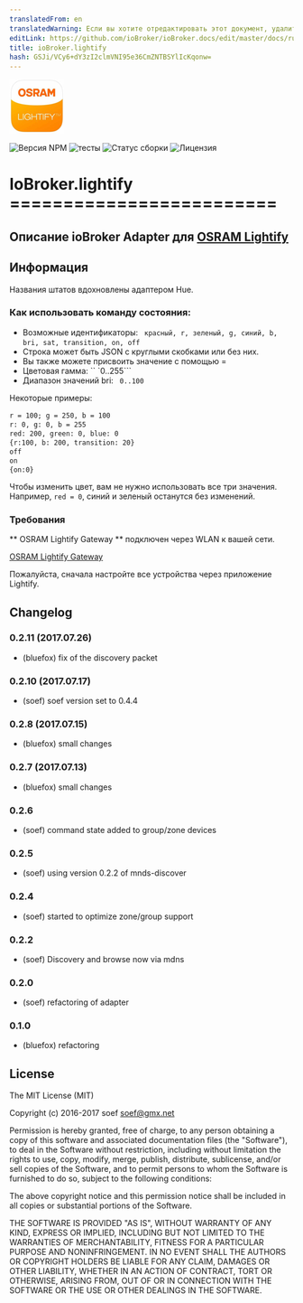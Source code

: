 ```yaml
---
translatedFrom: en
translatedWarning: Если вы хотите отредактировать этот документ, удалите поле «translationFrom», в противном случае этот документ будет снова автоматически переведен
editLink: https://github.com/ioBroker/ioBroker.docs/edit/master/docs/ru/adapterref/iobroker.lightify/README.md
title: ioBroker.lightify
hash: GSJi/VCy6+dY3zI2clmVNI95e36CmZNTBSYlIcKqonw=
---
```

![логотип](../../../en/adapterref/iobroker.lightify/admin/lightify.png)

![Версия NPM](http://img.shields.io/npm/v/iobroker.lightify.svg)
![тесты](http://img.shields.io/travis/soef/ioBroker.lightify/master.svg)
![Статус сборки](https://ci.appveyor.com/api/projects/status/22g73bivc5vkvdr7?svg=true)
![Лицензия](https://img.shields.io/badge/license-MIT-blue.svg?style=flat)

# IoBroker.lightify =========================
<!--
-->

## Описание ioBroker Adapter для [OSRAM Lightify](http://led.osram.de/led_de/lightify/index.jsp)
## Информация
Названия штатов вдохновлены адаптером Hue.

### Как использовать команду состояния:
* Возможные идентификаторы: `` красный, r, зеленый, g, синий, b, bri, sat, transition, on, off``
* Строка может быть JSON с круглыми скобками или без них.
* Вы также можете присвоить значение с помощью =
* Цветовая гамма: `` `0..255```
* Диапазон значений bri: `` 0..100``

Некоторые примеры:

```
r = 100; g = 250, b = 100
r: 0, g: 0, b = 255
red: 200, green: 0, blue: 0
{r:100, b: 200, transition: 20}
off
on
{on:0}
```

Чтобы изменить цвет, вам не нужно использовать все три значения.
Например, ``` red = 0 ```, синий и зеленый останутся без изменений.

### Требования
** OSRAM Lightify Gateway ** подключен через WLAN к вашей сети.

[OSRAM Lightify Gateway](http://www.amazon.de/s/ref=nb_sb_noss_1/278-8292784-8078566?__mk_de_DE=%C3%85M%C3%85%C5%BD%C3%95%C3%91&url=search-alias%3Daps&field-keywords=osram+lightify+gateway&rh=i%3Aaps%2Ck%3Aosram+lightify+gateway)

Пожалуйста, сначала настройте все устройства через приложение Lightify.

## Changelog
### 0.2.11 (2017.07.26)  
* (bluefox) fix of the discovery packet

### 0.2.10 (2017.07.17)  
* (soef) soef version set to 0.4.4  

### 0.2.8 (2017.07.15)  
* (bluefox) small changes  

### 0.2.7 (2017.07.13)
* (bluefox) small changes

### 0.2.6 
* (soef) command state added to group/zone devices

### 0.2.5 
* (soef) using version 0.2.2 of mnds-discover

### 0.2.4 
* (soef) started to optimize zone/group support

### 0.2.2 
* (soef) Discovery and browse now via mdns

### 0.2.0 
* (soef) refactoring of adapter

### 0.1.0
* (bluefox) refactoring

## License
The MIT License (MIT)

Copyright (c) 2016-2017 soef <soef@gmx.net>

Permission is hereby granted, free of charge, to any person obtaining a copy
of this software and associated documentation files (the "Software"), to deal
in the Software without restriction, including without limitation the rights
to use, copy, modify, merge, publish, distribute, sublicense, and/or sell
copies of the Software, and to permit persons to whom the Software is
furnished to do so, subject to the following conditions:

The above copyright notice and this permission notice shall be included in
all copies or substantial portions of the Software.

THE SOFTWARE IS PROVIDED "AS IS", WITHOUT WARRANTY OF ANY KIND, EXPRESS OR
IMPLIED, INCLUDING BUT NOT LIMITED TO THE WARRANTIES OF MERCHANTABILITY,
FITNESS FOR A PARTICULAR PURPOSE AND NONINFRINGEMENT. IN NO EVENT SHALL THE
AUTHORS OR COPYRIGHT HOLDERS BE LIABLE FOR ANY CLAIM, DAMAGES OR OTHER
LIABILITY, WHETHER IN AN ACTION OF CONTRACT, TORT OR OTHERWISE, ARISING FROM,
OUT OF OR IN CONNECTION WITH THE SOFTWARE OR THE USE OR OTHER DEALINGS IN
THE SOFTWARE.